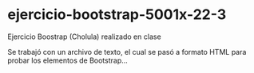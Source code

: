 # ejercicio-bootstrap-5001x-22-3
Ejercicio Boostrap (Cholula) realizado en clase

Se trabajó con un archivo de texto, el cual se pasó a formato HTML para probar los elementos de Bootstrap...
